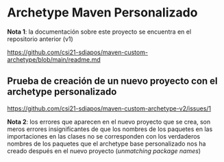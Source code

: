 # Archetype Maven Personalizado

**Nota 1**: la documentación sobre este proyecto se encuentra en el repositorio anterior (v1)

https://github.com/csi21-sdiapos/maven-custom-archetype/blob/main/readme.md

## Prueba de creación de un nuevo proyecto con el archetype personalizado

https://github.com/csi21-sdiapos/maven-custom-archetype-v2/issues/1

**Nota 2**: los errores que aparecen en el nuevo proyecto que se crea, son meros errores insignificantes de que los nombres de los paquetes en las importaciones en las clases no se corresponden con los verdaderos nombres de los paquetes que el archetype base personalizado nos ha creado después en el nuevo proyecto (*unmatching package names*)